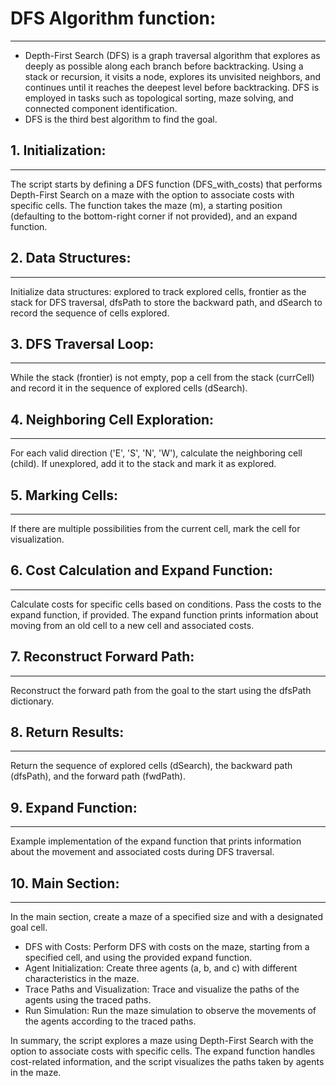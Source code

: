 # DFS Algorithm function:

------------
- Depth-First Search (DFS) is a graph traversal algorithm that explores as deeply as possible along each branch before backtracking. Using a stack or recursion, it visits a node, explores its unvisited neighbors, and continues until it reaches the deepest level before backtracking. DFS is employed in tasks such as topological sorting, maze solving, and connected component identification.
- DFS is the third best algorithm to find the goal.
## 1. Initialization:

------------

The script starts by defining a DFS function (DFS_with_costs) that performs Depth-First Search on a maze with the option to associate costs with specific cells. The function takes the maze (m), a starting position (defaulting to the bottom-right corner if not provided), and an expand function.
## 2. Data Structures:

------------

Initialize data structures: explored to track explored cells, frontier as the stack for DFS traversal, dfsPath to store the backward path, and dSearch to record the sequence of cells explored.
## 3. DFS Traversal Loop:

------------

While the stack (frontier) is not empty, pop a cell from the stack (currCell) and record it in the sequence of explored cells (dSearch).
## 4.  Neighboring Cell Exploration:

------------

For each valid direction ('E', 'S', 'N', 'W'), calculate the neighboring cell (child). If unexplored, add it to the stack and mark it as explored.
## 5. Marking Cells:

------------
If there are multiple possibilities from the current cell, mark the cell for visualization.
## 6. Cost Calculation and Expand Function:

-----------
Calculate costs for specific cells based on conditions. Pass the costs to the expand function, if provided. The expand function prints information about moving from an old cell to a new cell and associated costs.
## 7. Reconstruct Forward Path:

------------
Reconstruct the forward path from the goal to the start using the dfsPath dictionary.
## 8. Return Results:

------------
Return the sequence of explored cells (dSearch), the backward path (dfsPath), and the forward path (fwdPath).

## 9. Expand Function:

------------
Example implementation of the expand function that prints information about the movement and associated costs during DFS traversal.
## 10. Main Section:

------------
In the main section, create a maze of a specified size and with a designated goal cell.
- DFS with Costs:
Perform DFS with costs on the maze, starting from a specified cell, and using the provided expand function.
- Agent Initialization:
Create three agents (a, b, and c) with different characteristics in the maze.
- Trace Paths and Visualization:
Trace and visualize the paths of the agents using the traced paths.
- Run Simulation:
Run the maze simulation to observe the movements of the agents according to the traced paths.

In summary, the script explores a maze using Depth-First Search with the option to associate costs with specific cells. The expand function handles cost-related information, and the script visualizes the paths taken by agents in the maze.

